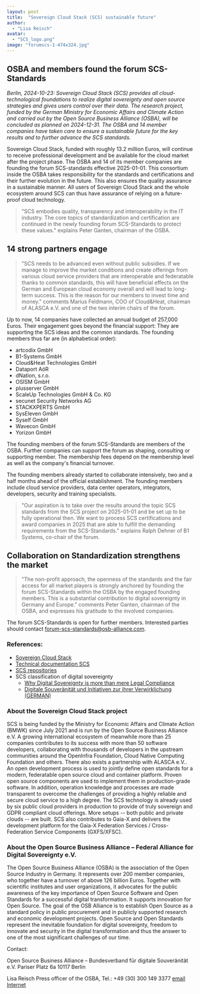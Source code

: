 ```yaml
---
layout: post
title:  "Sovereign Cloud Stack (SCS) sustainable future"
author:
  - "Lisa Reisch"
avatar:
  - "SCS_logo.png"
image: "forumscs-1-474x324.jpg"
---
```


## OSBA and members found the forum SCS-Standards

*Berlin, 2024-10-23: Sovereign Cloud Stack (SCS) provides all
cloud-technological foundations to realize digital sovereignty and
open source strategies and gives users control over their data.
The research project, funded by the German Ministry for
Economic Affairs and Climate Action and carried out by the Open Source Business
Alliance (OSBA), will be concluded as planned on 2024-12-31.
The OSBA and 14 member companies have taken care to ensure a 
sustainable future for the key results and to further advance the
SCS standards.*

Sovereign Cloud Stack, funded with roughly 13.2 million Euros,
will continue to receive professional development and be available for the cloud
market after the project phase. The OSBA and 14 of its member companies
are founding the forum SCS-standards effective 2025-01-01. This
consortium inside the OSBA takes responsibility for the standards
and certifications and their further evolution in the future.
This also ensures the quality assurance in a sustainable manner.
All users of Sovereign Cloud Stack and the whole ecosystem around
SCS can thus have assurance of relying on a future-proof cloud
technology.

<blockquote>
"SCS embodies quality, transparency and interoperability in the IT industry.
The core topics of standardization and certification are continued in the
newly founding forum SCS-Standards to protect these values." explains
Peter Ganten, chairman of the OSBA.
</blockquote>

## 14 strong partners engage

<blockquote>
"SCS needs to be advanced even without public subsidies. If we manage to
improve the market conditions and create offerings from various
cloud service providers that are interoperable and federatable thanks
to common standards, this will have beneficial effects on the German and
European cloud economy overall and will lead to long-term success.
This is the reason for our members to invest time and money." comments
Marius Feldmann, COO of Cloud&Heat, chairman of ALASCA e.V. and one of
the two interim chairs of the forum.
</blockquote>

Up to now, 14 companies have collected an annual budget of 257,000 Euros.
Their engagement goes beyond the financial support: They are supporting
the SCS ideas and the common standards. The founding members thus far
are (in alphabetical order):

*   artcodix GmbH
*   B1-Systems GmbH
*   Cloud&Heat Technologies GmbH
*   Dataport AöR
*   dNation, s.r.o.
*   OSISM GmbH
*   plusserver GmbH
*   ScaleUp Technologies GmbH & Co. KG
*   secunet Security Networks AG
*   STACKXPERTS GmbH
*   SysEleven GmbH
*   Syself GmbH
*   Wavecon GmbH
*   Yorizon GmbH

The founding members of the forum SCS-Standards are members of the OSBA.
Further companies can support the forum as shaping, consulting or
supporting member. The membership fees depend on the membership level
as well as the company's financial turnover.

The founding members already started to collaborate intensively, two and
a half months ahead of the official establishment. The founding members
include cloud service providers, data center operators, integrators,
developers, security and training specialists.

<blockquote>
"Our aspiration is to take over the results around the topic SCS standards
from the SCS project on 2025-01-01 and be set up to be fully operational then.
We want to process SCS certifications and award companies in 2025 that are
able to fulfill the demanding requirements from the SCS-Standards." explains
Ralph Dehner of B1 Systems, co-chair of the forum.
</blockquote>

## Collaboration on Standardization strengthens the market

<blockquote>
"The non-profit approach, the openness of the standards and the fair
access for all market players is strongly anchored by founding the
forum SCS-Standards within the OSBA by the engaged founding members.
This is a substantial contribution to digital sovereignty in Germany
and Europe." comments Peter Ganten, chairman of the OSBA, and expresses
his gratitude to the involved companies.
</blockquote>

The forum SCS-Standards is open for further members.
Interested parties should contact
<a href="mailto:forum-scs-standards@osb-alliance.com">forum-scs-standards@osb-alliance.com</a>.

### References:

*  <a href="https://scs.community/">Sovereign Cloud Stack</a>
*  <a href="https://docs.scs.community/docs">Technical documentation SCS</a>
*  <a href="https://github.com/SovereignCloudStack">SCS repositories</a>
*  SCS classification of digital sovereignty
    - <a href="https://the-report.cloud/why-digital-sovereignty-is-%20more-than-mere-legal-compliance">Why Digital Sovereignty is more than mere Legal Compliance</a>
    - <a href="https://link.springer.com/epdf/10.1007/s11623-022-1669-5?sharing_token=ie7xTVzv_afod07w5Y2lJfe4RwlQNchNByi7wbcMAY4yFyxh9Qw2iCtygUYjun7MI5leBYqiHZBlIeTPv8Sm1Wv8c1dEUf6ebSwnRfo99_nAYh2FgwUyIHjFyZFWv_EIOEIetr2eBSiAPrI68ptBgKxMVkNlS4udZRAhx1X-WB8">Digitale Souveränität und Initiativen zur ihrer Verwirklichung (GERMAN)</a>

### About the Sovereign Cloud Stack project

SCS is being funded by the Ministry for Economic Affairs and Climate Action
(BMWK) since July 2021 and is run by the Open Source Business Alliance e.V.
A growing international ecosystem of meanwhile more than 25 companies
contributes to its success with more than 50 software developers,
collaborating with thousands of developers in the upstream communities
around the OpenInfra Foundation, Cloud Native Computing Foundation and
others. There also exists a partnership with ALASCA e.V.. An open development
process is used to jointly define open standards for a modern, federatable
open source cloud and container platform. Proven open source components
are used to implement them in production-grade software. In addition,
operation knowledge and processes are made transparent to overcome the
challenges of providing a highly reliable and secure cloud service to
a high degree. The SCS technology is already used by six public cloud
providers in production to provide of truly sovereign and GDPR compliant
cloud offerings. More setups -- both public and private clouds -- are
built. SCS also contributes to Gaia-X and delivers the development platform
for the Gaia-X Federation Services / Cross-Federation Service Components
(GXFS/XFSC).

### About the Open Source Business Alliance – Federal Alliance for Digital Sovereignty e.V.

The Open Source Business Alliance (OSBA) is the association of the Open
Source Industry in Germany. It represents over 200 member companies, who
together have a turnover of above 126 billion Euros. Together with
scientific institutes and user organizations, it advocates for the
public awareness of the key importance of Open Source Software and Open
Standards for a successful digital transformation. It supports innovation
for Open Source. The goal of the OSB Alliance is to establish Open Source
as a standard policy in public procurement and in publicly supported
research and economic development projects. Open Source and Open Standards
represent the inevitable foundation for digital sovereignty, freedom to
innovate and security in the digital transformation and thus the answer
to one of the most significant challenges of our time.


Contact:

Open Source Business Alliance – Bundesverband für digitale Souveränität e.V.
Pariser Platz 6a
10117 Berlin

Lisa Reisch
Press officer of the OSBA, Tel.: +49 (30) 300 149 3377
<a href="mailto:presse@osb-alliance.com">email</a>
<a href="https://www.osb-alliance.com/">Internet</a>
